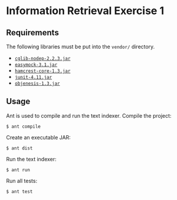 Information Retrieval Exercise 1
================================

Requirements
------------

The following libraries must be put into the `vendor/` directory.

- [`cglib-nodep-2.2.3.jar`](http://sourceforge.net/projects/cglib/files/cglib2/2.2.3/cglib-nodep-2.2.3.jar/download)
- [`easymock-3.1.jar`](http://sourceforge.net/projects/easymock/files/EasyMock/3.1/easymock-3.1.zip/download)
- [`hamcrest-core-1.3.jar`](http://search.maven.org/remotecontent?filepath=org/hamcrest/hamcrest-core/1.3/hamcrest-core-1.3.jar)
- [`junit-4.11.jar`](http://search.maven.org/remotecontent?filepath=junit/junit/4.11/junit-4.11.jar)
- [`objenesis-1.3.jar`](http://objenesis.googlecode.com/files/objenesis-1.3-bin.zip)

Usage
-----

Ant is used to compile and run the text indexer. Compile the project:

    $ ant compile

Create an executable JAR:

    $ ant dist

Run the text indexer:

    $ ant run

Run all tests:

    $ ant test


